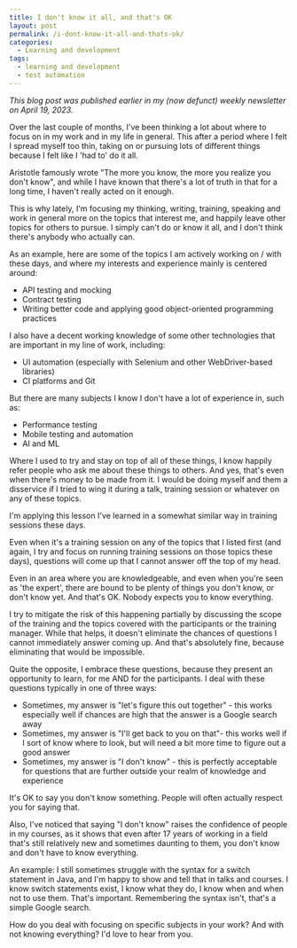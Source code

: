 ```yaml
---
title: I don't know it all, and that's OK
layout: post
permalink: /i-dont-know-it-all-and-thats-ok/
categories:
  - Learning and development
tags:
  - learning and development
  - test automation
---
```

_This blog post was published earlier in my (now defunct) weekly newsletter on April 19, 2023._

Over the last couple of months, I've been thinking a lot about where to focus on in my work and in my life in general. This after a period where I felt I spread myself too thin, taking on or pursuing lots of different things because I felt like I 'had to' do it all.

Aristotle famously wrote "The more you know, the more you realize you don't know", and while I have known that there's a lot of truth in that for a long time, I haven't really acted on it enough.

This is why lately, I'm focusing my thinking, writing, training, speaking and work in general more on the topics that interest me, and happily leave other topics for others to pursue. I simply can't do or know it all, and I don't think there's anybody who actually can.

As an example, here are some of the topics I am actively working on / with these days, and where my interests and experience mainly is centered around:

* API testing and mocking
* Contract testing
* Writing better code and applying good object-oriented programming practices

I also have a decent working knowledge of some other technologies that are important in my line of work, including:

* UI automation (especially with Selenium and other WebDriver-based libraries)
* CI platforms and Git

But there are many subjects I know I don't have a lot of experience in, such as:

* Performance testing
* Mobile testing and automation
* AI and ML

Where I used to try and stay on top of all of these things, I know happily refer people who ask me about these things to others. And yes, that's even when there's money to be made from it. I would be doing myself and them a disservice if I tried to wing it during a talk, training session or whatever on any of these topics.

I'm applying this lesson I've learned in a somewhat similar way in training sessions these days.

Even when it's a training session on any of the topics that I listed first (and again, I try and focus on running training sessions on those topics these days), questions will come up that I cannot answer off the top of my head.

Even in an area where you are knowledgeable, and even when you're seen as 'the expert', there are bound to be plenty of things you don't know, or don't know yet. And that's OK. Nobody expects you to know everything.

I try to mitigate the risk of this happening partially by discussing the scope of the training and the topics covered with the participants or the training manager. While that helps, it doesn't eliminate the chances of questions I cannot immediately answer coming up. And that's absolutely fine, because eliminating that would be impossible.

Quite the opposite, I embrace these questions, because they present an opportunity to learn, for me AND for the participants. I deal with these questions typically in one of three ways:

* Sometimes, my answer is "let's figure this out together" - this works especially well if chances are high that the answer is a Google search away
* Sometimes, my answer is "I'll get back to you on that"- this works well if I sort of know where to look, but will need a bit more time to figure out a good answer
* Sometimes, my answer is "I don't know" - this is perfectly acceptable for questions that are further outside your realm of knowledge and experience

It's OK to say you don't know something. People will often actually respect you for saying that.

Also, I've noticed that saying "I don't know" raises the confidence of people in my courses, as it shows that even after 17 years of working in a field that's still relatively new and sometimes daunting to them, you don't know and don't have to know everything.

An example: I still sometimes struggle with the syntax for a switch statement in Java, and I'm happy to show and tell that in talks and courses. I know switch statements exist, I know what they do, I know when and when not to use them. That's important. Remembering the syntax isn't, that's a simple Google search.

How do you deal with focusing on specific subjects in your work? And with not knowing everything? I'd love to hear from you.